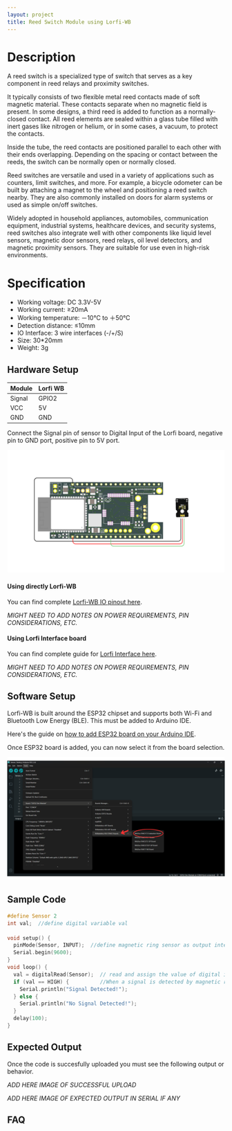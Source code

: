 ```yaml
---
layout: project
title: Reed Switch Module using Lorfi-WB
---
```


# Description

A reed switch is a specialized type of switch that serves as a key component in reed relays and proximity switches.

It typically consists of two flexible metal reed contacts made of soft magnetic material. These contacts separate when no magnetic field is present. In some designs, a third reed is added to function as a normally-closed contact. All reed elements are sealed within a glass tube filled with inert gases like nitrogen or helium, or in some cases, a vacuum, to protect the contacts.

Inside the tube, the reed contacts are positioned parallel to each other with their ends overlapping. Depending on the spacing or contact between the reeds, the switch can be normally open or normally closed.

Reed switches are versatile and used in a variety of applications such as counters, limit switches, and more. For example, a bicycle odometer can be built by attaching a magnet to the wheel and positioning a reed switch nearby. They are also commonly installed on doors for alarm systems or used as simple on/off switches.

Widely adopted in household appliances, automobiles, communication equipment, industrial systems, healthcare devices, and security systems, reed switches also integrate well with other components like liquid level sensors, magnetic door sensors, reed relays, oil level detectors, and magnetic proximity sensors. They are suitable for use even in high-risk environments.


# Specification

- Working voltage: DC 3.3V-5V
- Working current: ≥20mA
- Working temperature: －10℃ to ＋50℃
- Detection distance: ≤10mm
- IO Interface: 3 wire interfaces (-/+/S)
- Size: 30*20mm
- Weight: 3g

## Hardware Setup

|     Module    |   Lorfi WB  |
|---------------|-------------|
| Signal        | GPIO2       |
| VCC           | 5V          |
| GND           | GND         |

Connect the Signal pin of sensor to Digital Input of the Lorfi board, negative pin to GND port, positive pin to 5V port.

<p style="text-align: center;">
  <img src="\assets\Images\LORFI_Components\Lorfi-WB_Modules\10.png" alt="Centered Image" width="900" />
</p>

#### Using directly Lorfi-WB

You can find complete <a href="/docs/Hardware_Guide.html">Lorfi-WB IO pinout here</a>.

*MIGHT NEED TO ADD NOTES ON POWER REQUIREMENTS, PIN CONSIDERATIONS, ETC.*

#### Using Lorfi Interface board

You can find complete guide for <a href="/docs/Hardware_Guide.html">Lorfi Interface here</a>.

*MIGHT NEED TO ADD NOTES ON POWER REQUIREMENTS, PIN CONSIDERATIONS, ETC.*

## Software Setup

Lorfi-WB is built around the ESP32 chipset and supports both Wi-Fi and Bluetooth Low Energy (BLE). This must be added to Arduino IDE.

Here's the guide on <a href="/docs/Software_Guide.html">how to add ESP32 board on your Arduino IDE</a>.

Once ESP32 board is added, you can now select it from the board selection.

<p style="text-align: center;">
  <img src="\assets\Images\LORFI_Components\Software-Guide_Images\Software_Guide4.png" alt="Centered Image" width="900" />
</p>

## Sample Code

```c
#define Sensor 2
int val;  //define digital variable val

void setup() {
  pinMode(Sensor, INPUT);  //define magnetic ring sensor as output interface
  Serial.begin(9600);
}
void loop() {
  val = digitalRead(Sensor);  // read and assign the value of digital interface 3 to val
  if (val == HIGH) {          //When a signal is detected by magnetic ring sensor, LED will flash
    Serial.println("Signal Detected!");
  } else {
    Serial.println("No Signal Detected!");
  }
  delay(100);
}
```

## Expected Output

Once the code is succesfully uploaded you must see the following output or behavior.

*ADD HERE IMAGE OF SUCCESSFUL UPLOAD*

*ADD HERE IMAGE OF EXPECTED OUTPUT IN SERIAL IF ANY*

## FAQ
